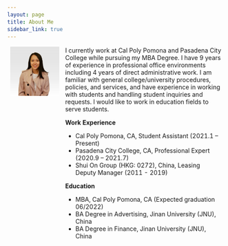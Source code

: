 ```yaml
---
layout: page
title: About Me
sidebar_link: true
---
```



<table style="width:100%" border="0">
<thead>
  <tr>
    <td valign="top"><img src="assets/images/carrie_image.jpg" alt="Carrie" width="1280px"></td>
    <td valign="top">I currently work at Cal Poly Pomona and Pasadena City College while pursuing my MBA Degree. I have 9 years of experience in professional office environments including 4 years of direct administrative work. I am familiar with general college/university procedures, policies, and services, and have experience in working with students and handling student inquiries and requests. I would like to work in education fields to serve students. 

<br>

<b>Work Experience</b>

<ul>
<li>Cal Poly Pomona, CA, Student Assistant (2021.1 – Present)</li>
<li>Pasadena City College, CA, Professional Expert (2020.9 – 2021.7)</li>
<li>Shui On Group (HKG: 0272), China, Leasing Deputy Manager (2011 - 2019)</li>
</ul>

<b>Education</b>

<ul>
<li>MBA, Cal Poly Pomona, CA (Expected graduation 06/2022)</li>
<li>BA Degree in Advertising, Jinan University (JNU), China</li>
<li>BA Degree in Finance, Jinan University (JNU), China</li>
</ul>

</td>
  </tr>
</thead>
</table>



